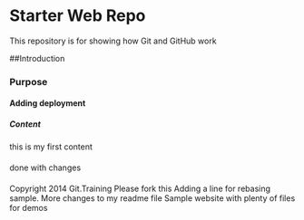 # Starter Web Repo

This repository is for showing how Git and GitHub work


##Introduction

### Purpose


#### Adding deployment

##### Content
this is my first content

####
done with changes 

####
Copyright 2014 Git.Training
Please fork this
Adding a line for rebasing sample. More changes to my readme file 
Sample website with plenty of files for demos
